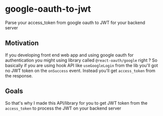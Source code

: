 # google-oauth-to-jwt
Parse your access_token from google oauth to JWT for your backend server

## Motivation
If you developing front end web app and using google oauth for authentication you might using library called `@react-oauth/google` right ?
So basically if you are using hook API like `useGoogleLogin` from the lib you'll got no JWT token on the `onSuccess` event. Instead you'll get `access_token` from the response.

## Goals
So that's why I made this API/library for you to get JWT token from the `access_token` to process the JWT on your backend server

